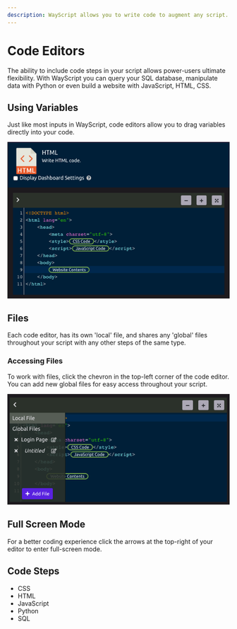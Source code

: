 ```yaml
---
description: WayScript allows you to write code to augment any script.
---
```


# Code Editors

The ability to include code steps in your script allows power-users ultimate flexibility. With WayScript you can query your SQL database, manipulate data with Python or even build a website with JavaScript, HTML, CSS.

## Using Variables

Just like most inputs in WayScript, code editors allow you to drag variables directly into your code. 

![](../.gitbook/assets/screen-shot-2019-08-30-at-12.50.56-pm.png)

## Files

Each code editor, has its own 'local' file, and shares any 'global' files throughout your script with any other steps of the same type.

### Accessing Files

To work with files, click the chevron in the top-left corner of the code editor. You can add new global files for easy access throughout your script.

![](../.gitbook/assets/screen-shot-2019-08-30-at-12.59.21-pm.png)

## Full Screen Mode

For a better coding experience click the arrows at the top-right of your editor to enter full-screen mode.

## Code Steps

* CSS
* HTML
* JavaScript
* Python
* SQL

